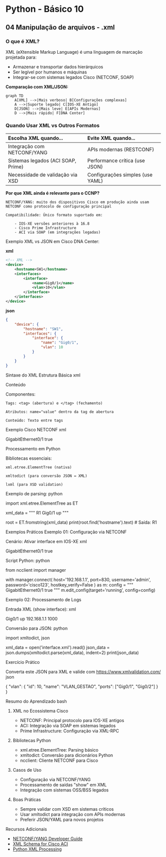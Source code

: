 # Python - Básico 10

## 04 Manipulação de arquivos - .xml

### O que é XML?
XML (eXtensible Markup Language) é uma linguagem de marcação projetada para:
- Armazenar e transportar dados hierárquicos
- Ser legível por humanos e máquinas
- Integrar-se com sistemas legados Cisco (NETCONF, SOAP)

**Comparação com XML/JSON:**
```mermaid
graph TD
    A[XML] -->|Mais verboso| B[Configurações complexas]
    A -->|Suporte legado| C[IOS-XE Antigo]
    D[JSON] -->|Mais leve| E[APIs Modernas]
    D -->|Mais rápido| F[DNA Center]
```

### Quando Usar XML vs Outros Formatos  

| **Escolha XML quando...**          | **Evite XML quando...**          |
|:-----------------------------------|:---------------------------------|
| Integração com NETCONF/YANG        | APIs modernas (RESTCONF)         |
| Sistemas legados (ACI SOAP, Prime) | Performance crítica (use JSON)   |
| Necessidade de validação via XSD   | Configurações simples (use YAML) |

**Por que XML ainda é relevante para o CCNP?**

    NETCONF/YANG: muito dos dispositivos Cisco em produção ainda usam NETCONF como protocolo de configuração principal

    Compatibilidade: Único formato suportado em:

        - IOS-XE versões anteriores à 16.8
        - Cisco Prime Infrastructure
        - ACI via SOAP (em integrações legadas)

Exemplo XML vs JSON em Cisco DNA Center:

**xml**

```xml
<!-- XML -->
<device>
    <hostname>SW1</hostname>
    <interfaces>
        <interface>
            <name>Gig0/1</name>
            <vlan>10</vlan>
        </interface>
    </interfaces>
</device>
```

**json**

```json
{
    "device": {
        "hostname": "SW1",
        "interfaces": {
            "interface": {
                "name": "Gig0/1",
                "vlan": 10
            }
        }
    }
}
```

Sintaxe do XML
Estrutura Básica
xml

<?xml version="1.0" encoding="UTF-8"?>
<root>
    <element attribute="value">
        <child>Conteúdo</child>
    </element>
</root>

Componentes:

    Tags: <tag> (abertura) e </tag> (fechamento)

    Atributos: name="value" dentro da tag de abertura

    Conteúdo: Texto entre tags

Exemplo Cisco NETCONF
xml

<rpc message-id="101" xmlns="urn:ietf:params:xml:ns:netconf:base:1.0">
    <edit-config>
        <target>
            <running/>
        </target>
        <config>
            <interface xmlns="urn:ietf:params:xml:ns:yang:ietf-interfaces">
                <name>GigabitEthernet0/1</name>
                <enabled>true</enabled>
            </interface>
        </config>
    </edit-config>
</rpc>

Processamento em Python

Bibliotecas essenciais:

    xml.etree.ElementTree (nativa)

    xmltodict (para conversão JSON ↔ XML)

    lxml (para XSD validation)

Exemplo de parsing:
python

import xml.etree.ElementTree as ET

xml_data = """
<device>
    <hostname>R1</hostname>
    <interfaces>
        <interface>
            <name>Gig0/1</name>
            <status>up</status>
        </interface>
    </interfaces>
</device>"""

root = ET.fromstring(xml_data)
print(root.find('hostname').text)  # Saída: R1

Exemplos Práticos
Exemplo 01: Configuração via NETCONF

Cenário: Ativar interface em IOS-XE
xml

<rpc message-id="101">
    <edit-config>
        <target>
            <running/>
        </target>
        <config>
            <interface xmlns="urn:ietf:params:xml:ns:yang:ietf-interfaces">
                <name>GigabitEthernet0/1</name>
                <enabled>true</enabled>
            </interface>
        </config>
    </edit-config>
</rpc>

Script Python:
python

from ncclient import manager

with manager.connect(
    host='192.168.1.1',
    port=830,
    username='admin',
    password='cisco123',
    hostkey_verify=False
) as m:
    config = """
    <config>
        <interfaces xmlns="urn:ietf:params:xml:ns:yang:ietf-interfaces">
            <interface>
                <name>GigabitEthernet0/1</name>
                <enabled>true</enabled>
            </interface>
        </interfaces>
    </config>"""
    m.edit_config(target='running', config=config)

Exemplo 02: Processamento de Logs

Entrada XML (show interface):
xml

<interface>
    <name>Gig0/1</name>
    <status>up</status>
    <ip-address>192.168.1.1</ip-address>
    <speed>1000</speed>
</interface>

Conversão para JSON:
python

import xmltodict, json

xml_data = open('interface.xml').read()
json_data = json.dumps(xmltodict.parse(xml_data), indent=2)
print(json_data)

Exercício Prático

Converta este JSON para XML e valide com https://www.xmlvalidation.com/
json

{
    "vlan": {
        "id": 10,
        "name": "VLAN_GESTAO",
        "ports": ["Gig0/1", "Gig0/2"]
    }
}

Resumo do Aprendizado
bash

1. XML no Ecossistema Cisco  
   - NETCONF: Principal protocolo para IOS-XE antigos  
   - ACI: Integração via SOAP em sistemas legados  
   - Prime Infrastructure: Configuração via XML-RPC  

2. Bibliotecas Python  
   - xml.etree.ElementTree: Parsing básico  
   - xmltodict: Conversão para dicionários Python  
   - ncclient: Cliente NETCONF para Cisco  

3. Casos de Uso  
   - Configuração via NETCONF/YANG  
   - Processamento de saídas "show" em XML  
   - Integração com sistemas OSS/BSS legados  

4. Boas Práticas
   - Sempre validar com XSD em sistemas críticos
   - Usar xmltodict para integração com APIs modernas
   - Preferir JSON/YAML para novos projetos

Recursos Adicionais

- [NETCONF/YANG Developer Guide](https://www.cisco.com/c/en/us/support/ios-nx-os-software/ios-xe-17/products-installation-and-configuration-guides-list.html#!netconf-yang-and-restconf-guide)
- [XML Schema for Cisco ACI]()
- [Python XML Processing]()


